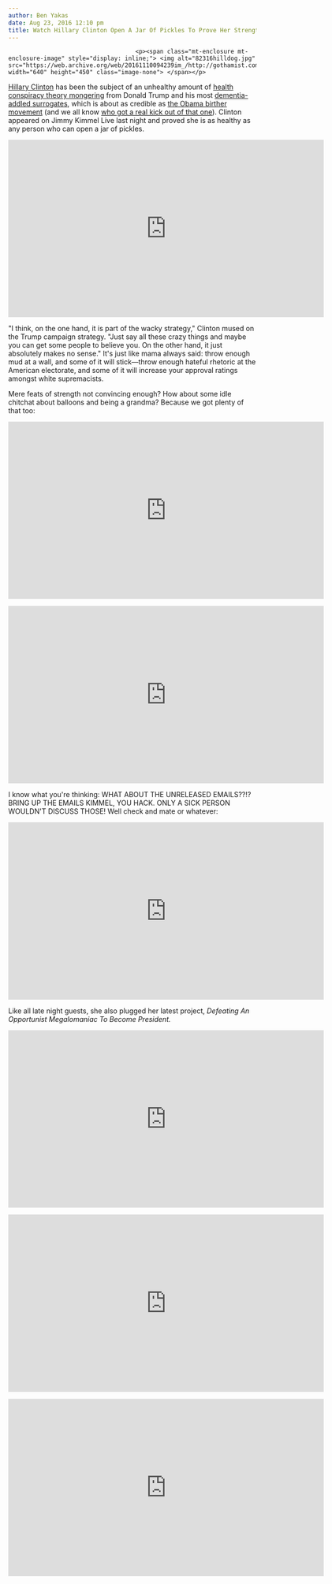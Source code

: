 ```yaml
---
author: Ben Yakas
date: Aug 23, 2016 12:10 pm
title: Watch Hillary Clinton Open A Jar Of Pickles To Prove Her Strength & Vitality
---
```


	
										<p><span class="mt-enclosure mt-enclosure-image" style="display: inline;"> <img alt="82316hilldog.jpg" src="https://web.archive.org/web/20161110094239im_/http://gothamist.com/attachments/byakas/82316hilldog.jpg" width="640" height="450" class="image-none"> </span></p>

<p><a href="https://web.archive.org/web/20161110094239/http://gothamist.com/tags/hillaryclinton">Hillary Clinton</a> has been the subject of an unhealthy amount of <a href="https://web.archive.org/web/20161110094239/http://gothamist.com/2016/08/21/asdfasdfasdf.php">health conspiracy theory mongering</a> from Donald Trump and his most <a href="https://web.archive.org/web/20161110094239/http://gothamist.com/2016/08/15/giuliani_911_thanks_obama.php">dementia-addled surrogates</a>, which is about as credible as <a href="https://web.archive.org/web/20161110094239/http://www.cnn.com/2016/08/22/politics/hillary-clinton-health-conspiracy-theory-explained/index.html">the Obama birther movement</a> (and we all know <a href="https://web.archive.org/web/20161110094239/http://gothamist.com/tags/birther">who got a real kick out of that one</a>). Clinton appeared on Jimmy Kimmel Live last night and proved she is as healthy as any person who can open a jar of pickles.</p>

<p><iframe width="640" height="360" src="https://web.archive.org/web/20161110094239if_/https://www.youtube.com/embed/Kt22Y9-dfNk" frameborder="0" allowfullscreen></iframe></p>

<p>&quot;I think, on the one hand, it is part of the wacky strategy,&quot; Clinton mused on the Trump campaign strategy. &quot;Just say all these crazy things and maybe you can get some people to believe you. On the other hand, it just absolutely makes no sense.&quot; It&apos;s just like mama always said: throw enough mud at a wall, and some of it will stick&#x2014;throw enough hateful rhetoric at the American electorate, and some of it will increase your approval ratings amongst white supremacists.</p>

<p>Mere feats of strength not convincing enough? How about some idle chitchat about balloons and being a grandma? Because we got plenty of that too:</p>

<p><iframe width="640" height="360" src="https://web.archive.org/web/20161110094239if_/https://www.youtube.com/embed/DgnVZT41GWQ" frameborder="0" allowfullscreen></iframe></p>

<p><iframe width="640" height="360" src="https://web.archive.org/web/20161110094239if_/https://www.youtube.com/embed/XQ1iNp7lB8I" frameborder="0" allowfullscreen></iframe></p>

<p>I know what you&apos;re thinking: WHAT ABOUT THE UNRELEASED EMAILS??!? BRING UP THE EMAILS KIMMEL, YOU HACK. ONLY A SICK PERSON WOULDN&apos;T DISCUSS THOSE! Well check and mate or whatever:</p>

<p><iframe width="640" height="360" src="https://web.archive.org/web/20161110094239if_/https://www.youtube.com/embed/uK9h7-Wrbc8" frameborder="0" allowfullscreen></iframe></p>

<p>Like all late night guests, she also plugged her latest project, <em>Defeating An Opportunist Megalomaniac To Become President.</em></p>

<p><iframe width="640" height="360" src="https://web.archive.org/web/20161110094239if_/https://www.youtube.com/embed/CmWmzQ4Qqp8" frameborder="0" allowfullscreen></iframe></p>

<p><iframe width="640" height="360" src="https://web.archive.org/web/20161110094239if_/https://www.youtube.com/embed/H5SkoqqtW6s" frameborder="0" allowfullscreen></iframe></p>

<p><iframe width="640" height="360" src="https://web.archive.org/web/20161110094239if_/https://www.youtube.com/embed/0Pl7LJrJ6Rs" frameborder="0" allowfullscreen></iframe><br>
</p>					
										
									
				
